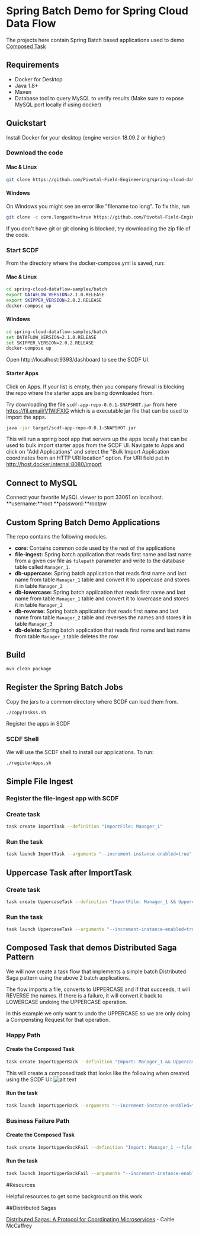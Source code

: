 # Spring Batch Demo for Spring Cloud Data Flow

The projects here contain Spring Batch based applications used to demo [Composed Task](https://dataflow.spring.io/docs/batch-developer-guides/batch/data-flow-composed-task/)

## Requirements
- Docker for Desktop 
- Java 1.8+
- Maven
- Database tool to query MySQL to verify results.(Make sure to expose MySQL port locally if using docker)

## Quickstart

Install Docker for your desktop (engine version 18.09.2 or higher)


### Download the code
#### Mac & Linux
```bash
git clone https://github.com/Pivotal-Field-Engineering/spring-cloud-dataflow-samples.git
```

#### Windows
On Windows you might see an error like "filename too long". To fix this, run
```bash
git clone -c core.longpaths=true https://github.com/Pivotal-Field-Engineering/spring-cloud-dataflow-samples.git
```

If you don't have git or git cloning is blocked, try downloading the zip file of the code.

### Start SCDF
From the directory where the docker-compose.yml is saved, run:

#### Mac & Linux
```bash
cd spring-cloud-dataflow-samples/batch
export DATAFLOW_VERSION=2.1.0.RELEASE
export SKIPPER_VERSION=2.0.2.RELEASE
docker-compose up
```
#### Windows
```bash
cd spring-cloud-dataflow-samples/batch
set DATAFLOW_VERSION=2.1.0.RELEASE
set SKIPPER_VERSION=2.0.2.RELEASE
docker-compose up
```

Open http://localhost:9393/dashboard to see the SCDF UI.

#### Starter Apps
Click on Apps. If your list is empty, then you company firewall is blocking the repo where the starter apps are being downloaded from.

Try downloading the file `scdf-app-repo-0.0.1-SNAPSHOT.jar` from here https://fil.email/V1WtFXIG which is a executable jar file that can be used to import the apps.

```bash
java -jar target/scdf-app-repo-0.0.1-SNAPSHOT.jar
```
This will run a spring boot app that servers up the apps locally that can be used to bulk import starter apps from the SCDF UI.
Navigate to Apps and click on "Add Applications" and select the "Bulk Import Application coordinates from an HTTP URI location"
option. For URI field put in http://host.docker.internal:8080/import

## Connect to MySQL

Connect your favorite MySQL viewer to port 33061 on localhost. **username:**root **password:**rootpw

## Custom Spring Batch Demo Applications

The repo contains the following modules.

- **core:** Contains common code used by the rest of the applications
- **file-ingest:** Spring batch application that reads first name and last name from a given csv file as `filepath` parameter and write to the database table called `Manager_1`. 
- **db-uppercase:** Spring batch application that reads first name and last name from table `Manager_1` table and convert it to uppercase and stores it in table `Manager_2`
- **db-lowercase:** Spring batch application that reads first name and last name from table `Manager_1` table and convert it to lowercase and stores it in table `Manager_2`
- **db-reverse:** Spring batch application that reads first name and last name from table `Manager_2` table and reverses the names and stores it in table `Manager_3`
- **db-delete:** Spring batch application that reads first name and last name from table `Manager_3` table deletes the row

## Build

```bash
mvn clean package

```

## Register the Spring Batch Jobs

Copy the jars to a common directory where SCDF can load them from.

```bash
./copyTaskss.sh 
```

Register the apps in SCDF

### SCDF Shell

We will use the SCDF shell to install our applications. To run:

```bash
./registerApps.sh 
```

## Simple File Ingest

### Register the file-ingest app with SCDF

### Create task
```bash
task create ImportTask --definition "ImportFile: Manager_1"
```

### Run the task
```bash
task launch ImportTask --arguments "--increment-instance-enabled=true"
```

## Uppercase Task after ImportTask

### Create task
```bash
task create UppercaseTask --definition "ImportFile: Manager_1 && Uppercase: Manager_2"
```

### Run the task
```bash
task launch UppercaseTask --arguments "--increment-instance-enabled=true"
```

## Composed Task that demos Distributed Saga Pattern
We will now create a task flow that implements a simple batch Distributed Saga pattern using the above 2 batch applications.

The flow imports a file, converts to UPPERCASE and if that succeeds, it will REVERSE the names. If there is a failure, it will 
convert it back to LOWERCASE undoing the UPPERCASE operation.
   
In this example we only want to undo the UPPERCASE so we are only doing a Compensting Request for that operation.

### Happy Path  
#### Create the Composed Task 
```bash
task create ImportUpperBack --definition "Import: Manager_1 && Uppercase: Manager_2 'COMPLETED'->Reverse: Manager_3 '*'->Lowercase: Comp_Manager_2"
```

This will create a composed task that looks like the following when created using the SCDF UI:
![alt text](ComposedFlow.png)

#### Run the task
```bash
task launch ImportUpperBack --arguments "--increment-instance-enabled=true"
```

### Business Failure Path  
#### Create the Composed Task 
```bash
task create ImportUpperBackFail --definition "Import: Manager_1 --file-path=classpath:bf-names.csv && Uppercase: Manager_2 'COMPLETED'->Reverse: Manager_3 '*'->Lowercase: Comp_Manager_2"
```

#### Run the task
```bash
task launch ImportUpperBackFail --arguments "--increment-instance-enabled=true"
```


#Resources

Helpful resources to get some background on this work

##Distributed Sagas

[Distributed Sagas: A Protocol for Coordinating Microservices](https://youtu.be/0UTOLRTwOX0) - Caitie McCaffrey 

